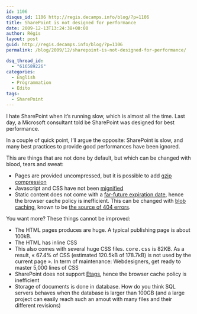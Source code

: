 ```yaml
---
id: 1106
disqus_id: 1106 http://regis.decamps.info/blog/?p=1106
title: SharePoint is not designed for performance
date: 2009-12-13T13:24:38+00:00
author: Régis
layout: post
guid: http://regis.decamps.info/blog/?p=1106
permalink: /blog/2009/12/sharepoint-is-not-designed-for-performance/

dsq_thread_id:
  - "616589226"
categories:
  - English
  - Programmation
  - Edito
tags:
  - SharePoint
---
```

I hate SharePoint when it’s running slow, which is almost all the time. Last day, a Microsoft consultant told be SharePoint was designed for best performance.

In a couple of quick point, I’ll argue the opposite: SharePoint is slow, and many best practices to provide good performances have been ignored.

This are things that are not done by default, but which can be changed with blood, tears and sweat:

  * Pages are provided uncompressed, but it is possible to add [gzip compression](http://www.bluedoglimited.com/SharePointThoughts/ViewPost.aspx?ID=63)
  * Javascript and CSS have not been [mignified](http://developer.yahoo.com/performance/rules.html#minify)
  * Static content does not come with a [far-future expiration date](http://developer.yahoo.com/performance/rules.html#expires), hence the browser cache policy is inefficient. This can be changed with [blob caching](http://www.pointsharepoint.com/2009/03/blob-caching.html), known to be [the source of 404 errors](http://sharepointinterface.com/2009/10/30/manually-clearing-the-moss-2007-blob-cache/).

You want more? These things cannot be improved:

  * The HTML pages produces are huge. A typical publishing page is about 100kB.
  * The HTML has inline CSS
  * This also comes with several huge CSS files. <tt>core.css</tt> is 82KB. As a result, « 67.4% of CSS (estimated 120.5kB of 178.7kB) is not used by the current page ». In term of maintenance: Webdesigners, get ready to master 5,000 lines of CSS
  * SharePoint does not support [Etags](http://developer.yahoo.com/performance/rules.html#etags), hence the browser cache policy is inefficient
  * Storage of documents is done in database. How do you think SQL servers behaves when the database is larger than 100GB (and a large project can easily reach such an amout with many files and their different revisions)
